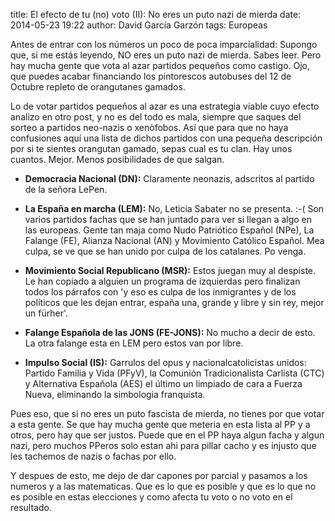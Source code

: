 title: El efecto de tu (no) voto (II): No eres un puto nazi de mierda
date: 2014-05-23 19:22
author: David García Garzón
tags: Europeas


Antes de entrar con los números un poco de poca imparcialidad:
Supongo que, si me estás leyendo, NO eres un puto nazi de mierda.
Sabes leer.
Pero hay mucha gente que vota al azar partidos pequeños como castigo.
Ojo, que puedes acabar financiando los pintorescos autobuses del 12 de Octubre repleto de orangutanes gamados.

Lo de votar partidos pequeños al azar es una estrategia viable cuyo efecto analizo en otro post,
y no es del todo es mala, siempre que saques del sorteo a partidos neo-nazis o xenòfobos.
Así que para que no haya confusiones aquí una lista de dichos partidos
con una pequeña descripción por si te sientes orangutan gamado, sepas cual es tu clan.
Hay unos cuantos.
Mejor.
Menos posibilidades de que salgan.


* **Democracia Nacional (DN):**
Claramente neonazis, adscritos al partido de la señora LePen.

* **La España en marcha (LEM):**
No, Leticia Sabater no se presenta. :-(
Son varios partidos fachas que se han juntado para ver si llegan a algo en las europeas.
Gente tan maja como
Nudo Patriótico Español (NPe),
La Falange (FE),
Alianza Nacional (AN) y
Movimiento Católico Español.
Mea culpa, se ve que se han unido por culpa de los catalanes.
Po venga.

* **Movimiento Social Republicano (MSR):**
Estos juegan muy al despiste.
Le han copiado a alguien un programa de izquierdas pero finalizan todos los párrafos con
'y eso es culpa de los inmigrantes y de los políticos que les dejan entrar, españa una, grande y libre y sin rey, mejor un fürher'.

* **Falange Española de las JONS (FE-JONS):**
No mucho a decir de esto.
La otra falange esta en LEM pero estos van por libre.

* **Impulso Social (IS):**
Garrulos del opus y nacionalcatolicistas unidos:
Partido Familia y Vida (PFyV),
la Comunión Tradicionalista Carlista (CTC) y
Alternativa Española (AES)
el último un limpiado de cara a Fuerza Nueva, eliminando la simbologia franquista.

Pues eso, que si no eres un puto fascista de mierda, no tienes por que votar a esta gente.
Se que hay mucha gente que meteria en esta lista al PP y a otros, pero hay que ser justos.
Puede que en el PP haya algun facha y algun nazi, pero
muchos PPeros solo estan ahi para pillar cacho y es injusto que les tachemos de nazis o fachas por ello.

Y despues de esto, me dejo de dar capones por parcial y pasamos a los numeros y a las matematicas.
Que es lo que es posible y que es lo que no es posible en estas elecciones y como afecta tu voto o no voto en el resultado.

